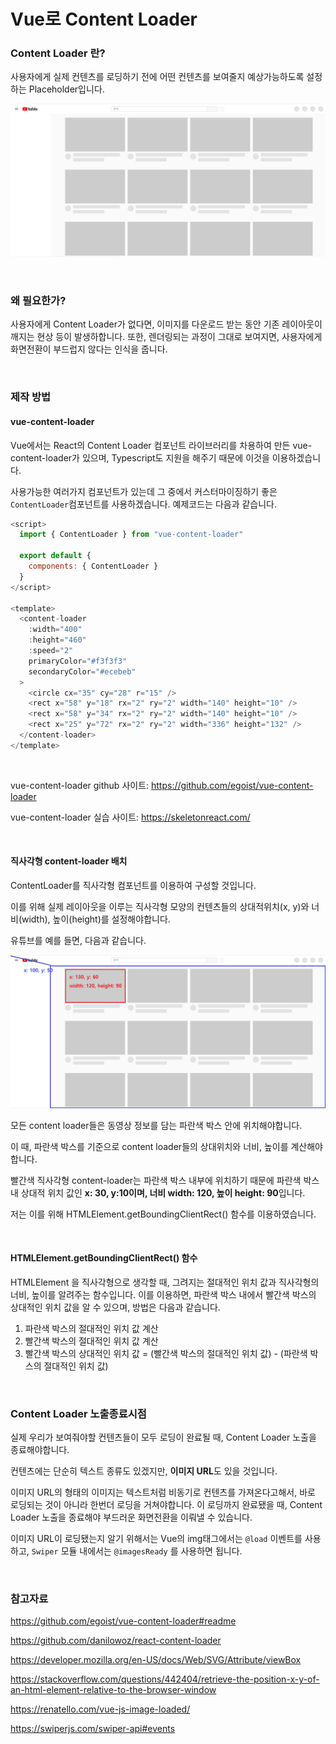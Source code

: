 # Vue로 Content Loader

### Content Loader 란?

사용자에게 실제 컨텐츠를 로딩하기 전에 어떤 컨텐츠를 보여줄지 예상가능하도록 설정하는 Placeholder입니다.

![image-20210821063858896](./images/create-vue-content-loader-1)

<br>

### 왜 필요한가?

사용자에게 Content Loader가 없다면, 이미지를 다운로드 받는 동안 기존 레이아웃이 깨지는 현상 등이 발생하합니다. 또한, 렌더링되는 과정이 그대로 보여지면, 사용자에게 화면전환이 부드럽지 않다는 인식을 줍니다.

<br>

### 제작 방법

#### vue-content-loader

 Vue에서는 React의 Content Loader 컴포넌트 라이브러리를 차용하여 만든 vue-content-loader가 있으며, Typescript도 지원을 해주기 때문에 이것을 이용하겠습니다.

 사용가능한 여러가지 컴포넌트가 있는데 그 중에서 커스터마이징하기 좋은 `ContentLoader`컴포넌트를 사용하겠습니다. 예제코드는 다음과 같습니다.

```javascript
<script>
  import { ContentLoader } from "vue-content-loader"

  export default {
    components: { ContentLoader }
  }
</script>

<template>
  <content-loader
    :width="400"
    :height="460"
    :speed="2"
    primaryColor="#f3f3f3"
    secondaryColor="#ecebeb"
  >
    <circle cx="35" cy="28" r="15" /> 
    <rect x="58" y="18" rx="2" ry="2" width="140" height="10" /> 
    <rect x="58" y="34" rx="2" ry="2" width="140" height="10" /> 
    <rect x="25" y="72" rx="2" ry="2" width="336" height="132" />
  </content-loader>
</template>
```

<br>

vue-content-loader github 사이트: https://github.com/egoist/vue-content-loader

vue-content-loader 실습 사이트: https://skeletonreact.com/

<br>

#### 직사각형 content-loader 배치

ContentLoader를 직사각형 컴포넌트를 이용하여 구성할 것입니다.

이를 위해 실제 레이아웃을 이루는 직사각형 모양의 컨텐츠들의 상대적위치(x, y)와 너비(width), 높이(height)를 설정해야합니다.

유튜브를 예를 들면, 다음과 같습니다.

![image-20210821063858896](./images/create-vue-content-loader-2)

모든 content loader들은 동영상 정보를 담는 파란색 박스 안에 위치해야합니다.

이 때, 파란색 박스를 기준으로 content loader들의 상대위치와 너비, 높이를 계산해야 합니다.

빨간색 직사각형 content-loader는 파란색 박스 내부에 위치하기 때문에 파란색 박스 내 상대적 위치 값인 **x: 30, y:10이며, 너비 width: 120, 높이 height: 90**입니다.

저는 이를 위해 HTMLElement.getBoundingClientRect() 함수를 이용하였습니다.

<br>

#### HTMLElement.getBoundingClientRect() 함수

HTMLElement 을 직사각형으로 생각할 때, 그려지는 절대적인 위치 값과 직사각형의 너비, 높이를 알려주는 함수입니다. 이를 이용하면, 파란색 박스 내에서 빨간색 박스의 상대적인 위치 값을 알 수 있으며, 방법은 다음과 같습니다.

1. 파란색 박스의 절대적인 위치 값 계산
2. 빨간색 박스의 절대적인 위치 값 계산
3. 빨간색 박스의 상대적인 위치 값 = (빨간색 박스의 절대적인 위치 값) - (파란색 박스의 절대적인 위치 값)

<br>

### Content Loader 노출종료시점

실제 우리가 보여줘야할 컨텐츠들이 모두 로딩이 완료될 때, Content Loader 노출을 종료해야합니다.

컨텐츠에는 단순히 텍스트 종류도 있겠지만, **이미지 URL**도 있을 것입니다. 

이미지 URL의 형태의 이미지는 텍스트처럼 비동기로 컨텐츠를 가져온다고해서, 바로 로딩되는 것이 아니라 한번더 로딩을 거쳐야합니다. 이 로딩까지 완료됐을 때, Content Loader 노출을 종료해야 부드러운 화면전환을 이뤄낼 수 있습니다.

이미지 URL이 로딩됐는지 알기 위해서는 Vue의 img태그에서는 `@load` 이벤트를 사용하고, `Swiper` 모듈 내에서는 `@imagesReady` 를 사용하면 됩니다.

<br>

### 참고자료

https://github.com/egoist/vue-content-loader#readme

https://github.com/danilowoz/react-content-loader

https://developer.mozilla.org/en-US/docs/Web/SVG/Attribute/viewBox

https://stackoverflow.com/questions/442404/retrieve-the-position-x-y-of-an-html-element-relative-to-the-browser-window

https://renatello.com/vue-js-image-loaded/

https://swiperjs.com/swiper-api#events


